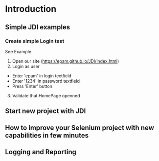 # Introduction
## Simple JDI examples
### Create simple Login test
See Example 
1) Open our site (https://epam.github.io/JDI/index.html)
2) Login as user
* Enter 'epam' in login textfield
* Enter '1234' in password textfield
* Press 'Enter' button
3) Validate that HomePage openned



## Start new project with JDI
## How to improve your Selenium project with new capabilities in few minutes
## Logging and Reporting
